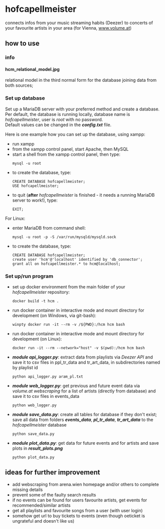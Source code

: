 # hofcapellmeister
connects infos from your music streaming habits (Deezer) to concerts of your favourite artists in your area (for Vienna, www.volume.at)

## how to use
### info
#### hcm_relational_model.jpg
relational model in the third normal form for the database joining data from both sources;

### Set up database
Set up a MariaDB server with your preferred method and create a database.\
Per default, the database is running locally, database name is *hofcapellmeister*, user is *root* with no password.\
Default values can be changed in the ***config.txt*** file.

Here is one example how you can set up the database, using xampp:
- run xampp
- from the xampp control panel, start Apache, then MySQL
- start a shell from the xampp control panel, then type:
  ```console
  mysql -u root
  ```
- to create the database, type:
  ```mysql
  CREATE DATABASE hofcapellmeister;
  USE hofcapellmeister;
  ```
- to quit (**after** *hofcapellmeister* is finished - it needs a running MariaDB server to work!), type:
  ```mysql
  EXIT;
  ```
For Linux:
- enter MariaDB from command shell:
  ```console
  mysql -u root -p -S /var/run/mysqld/mysqld.sock
  ```
- to create the database, type:
  ```mysql
  CREATE DATABASE hofcapellmeister;
  create user 'hcm'@'localhost' identified by 'db_connector';
  grant all on hofcapellmeister.* to hcm@localhost;
  ```
### Set up/run program
- set up docker environment from the main folder of your *hofcapellmeister* repository:
  ```console
  docker build -t hcm .
  ```
- run docker container in interactive mode and mount directory for development (on Windows, via git-bash):
  ```console
  winpty docker run -it --rm -v /${PWD}:/hcm hcm bash
  ```
- run docker container in interactive mode and mount directory for development (on Linux):
  ```console
  docker run -it --rm --network="host" -v $(pwd):/hcm hcm bash

  ```
- ***module api_logger.py***: extract data from playlists via *Deezer API* and save it to csv files in ppl_tr_data and tr_art_data, in subdirectories named by playlist id
  ```console
  python api_logger.py aram_pl.txt
  ```
- ***module web_logger.py***: get previous and future event data via *volume.at webscraping* for a list of artists (directly from database) and save it to csv files in events_data
  ```console
  python web_logger.py
  ```
- ***module save_data.py***: create all tables for database if they don't exist;\
save all data from folders ***events_data***, ***pl_tr_data***, ***tr_art_data*** to the *hofcapellmeister* database
  ```console
  python save_data.py
  ```
- ***module plot_data.py***: get data for future events and for artists and save plots in ***result_plots.png***
  ```console
  python plot_data.py
  ```

## ideas for further improvement
- add webscraping from arena.wien homepage and/or others to complete missing details
- prevent some of the faulty search results
- if no events can be found for users favourite artists, get events for recommended/similar artists
- get all playlists and favourite songs from a user (with user login)
- somehow get url to buy tickets to events (even though oeticket is ungrateful and doesn't like us)
